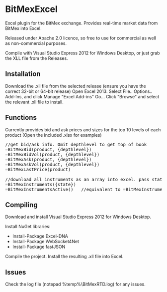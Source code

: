 # BitMexExcel
Excel plugin for the BitMex exchange. Provides real-time market data from BitMex into Excel.

Released under Apache 2.0 licence, so free to use for commercial as well as non-commercial purposes.

Compile with Visual Studio Express 2012 for Windows Desktop, or just grab the XLL file from the Releases.

## Installation
Download the .xll file from the selected release (ensure you have the correct 32-bit or 64-bit release)
Open Excel 2013. Select File.. Options.. Add-Ins, and click Manage "Excel Add-ins" Go...
Click "Browse" and select the relevant .xll file to install.

## Functions
Currently provides bid and ask prices and sizes for the top 10 levels of each product (Open the included .xlsx for examples)

<pre>
//get bid/ask info. Omit depthlevel to get top of book
=BitMexBid(product, {depthlevel})
=BitMexBidVol(product, {depthlevel})
=BitMexAsk(product, {depthlevel})
=BitMexAskVol(product, {depthlevel})
=BitMexLastPrice(product)

//download all instruments as an array into excel. pass state to download particular instruments in a particular state (e.g. "Open") only, or omit to get all instruments.
=BitMexInstruments({state})
=BitMexInstrumentsActive()   //equivalent to =BitMexInstruments("Open")
</pre>

## Compiling
Download and install Visual Studio Express 2012 for Windows Desktop.

Install NuGet libraries:
* Install-Package Excel-DNA
* Install-Package WebSocket4Net
* Install-Package fastJSON

Compile the project. Install the resulting .xll file into Excel.

## Issues
Check the log file (notepad %temp%\BitMexRTD.log) for any issues.
